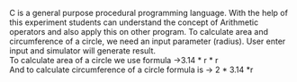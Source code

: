 C is a general purpose procedural programming language. With the help of this experiment students can understand the concept of Arithmetic operators and also apply this on other program. To calculate area and circumference of a circle, we need an input parameter (radius). User enter input and simulator will generate result.
<br>
To calculate area of a circle we use formula ->3.14 * r * r
<br>
And to calculate circumference of a circle formula is -> 2 * 3.14 *r
